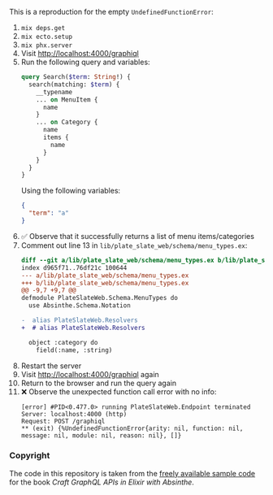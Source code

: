 This is a reproduction for the empty `UndefinedFunctionError`:

1. `mix deps.get`
1. `mix ecto.setup`
1. `mix phx.server`
1. Visit [http://localhost:4000/graphiql](http://localhost:4000/graphiql)
1. Run the following query and variables:
    ```graphql
    query Search($term: String!) {
      search(matching: $term) {
        __typename
        ... on MenuItem {
          name
        }
        ... on Category {
          name
          items {
            name
          }
        }
      }
    }
    ```
    Using the following variables:
    ```json
    {
      "term": "a"
    }
    ```
1. ✅ Observe that it successfully returns a list of menu items/categories
1. Comment out line 13 in `lib/plate_slate_web/schema/menu_types.ex`:
    ```diff
    diff --git a/lib/plate_slate_web/schema/menu_types.ex b/lib/plate_slate_web/schema/menu_types.ex
    index d965f71..76df21c 100644
    --- a/lib/plate_slate_web/schema/menu_types.ex
    +++ b/lib/plate_slate_web/schema/menu_types.ex
    @@ -9,7 +9,7 @@
    defmodule PlateSlateWeb.Schema.MenuTypes do
      use Absinthe.Schema.Notation

    -  alias PlateSlateWeb.Resolvers
    +  # alias PlateSlateWeb.Resolvers

      object :category do
        field(:name, :string)
    ```
1. Restart the server
1. Visit [http://localhost:4000/graphiql](http://localhost:4000/graphiql) again
1. Return to the browser and run the query again
1. ❌ Observe the unexpected function call error with no info:
    ```
    [error] #PID<0.477.0> running PlateSlateWeb.Endpoint terminated
    Server: localhost:4000 (http)
    Request: POST /graphiql
    ** (exit) {%UndefinedFunctionError{arity: nil, function: nil, message: nil, module: nil, reason: nil}, []}
    ```


### Copyright

The code in this repository is taken from the [freely available sample code](https://pragprog.com/titles/wwgraphql/craft-graphql-apis-in-elixir-with-absinthe/) for the book *Craft GraphQL APIs in Elixir with Absinthe*.
